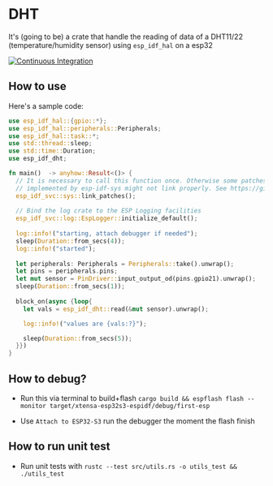 # DHT
It's (going to be) a crate that handle the reading of data of a DHT11/22 (temperature/humidity sensor) using `esp_idf_hal` on a esp32

[![Continuous Integration](https://github.com/ClemPera/dht/actions/workflows/rust_ci.yml/badge.svg)](https://github.com/ClemPera/dht/actions/workflows/rust_ci.yml)

## How to use

Here's a sample code:

```rust
use esp_idf_hal::{gpio::*};
use esp_idf_hal::peripherals::Peripherals;
use esp_idf_hal::task::*;
use std::thread::sleep;
use std::time::Duration;
use esp_idf_dht;

fn main()  -> anyhow::Result<()> {
  // It is necessary to call this function once. Otherwise some patches to the runtime
  // implemented by esp-idf-sys might not link properly. See https://github.com/esp-rs/esp-idf-template/issues/71
  esp_idf_svc::sys::link_patches();
  
  // Bind the log crate to the ESP Logging facilities
  esp_idf_svc::log::EspLogger::initialize_default();
  
  log::info!("starting, attach debugger if needed");
  sleep(Duration::from_secs(4));
  log::info!("started");
  
  let peripherals: Peripherals = Peripherals::take().unwrap();
  let pins = peripherals.pins;
  let mut sensor = PinDriver::input_output_od(pins.gpio21).unwrap();
  sleep(Duration::from_secs(1));
  
  block_on(async {loop{
    let vals = esp_idf_dht::read(&mut sensor).unwrap();

    log::info!("values are {vals:?}");

    sleep(Duration::from_secs(5));
  }})
}
```

## How to debug?
- Run this via terminal to build+flash `cargo build && espflash flash --monitor target/xtensa-esp32s3-espidf/debug/first-esp`

- Use `Attach to ESP32-S3` run the debugger the moment the flash finish

## How to run unit test
- Run unit tests with `rustc --test src/utils.rs -o utils_test && ./utils_test`